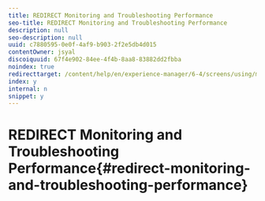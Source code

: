 ```yaml
---
title: REDIRECT Monitoring and Troubleshooting Performance
seo-title: REDIRECT Monitoring and Troubleshooting Performance
description: null
seo-description: null
uuid: c7880595-0e0f-4af9-b903-2f2e5db4d015
contentOwner: jsyal
discoiquuid: 67f4e902-84ee-4f4b-8aa8-83882dd2fbba
noindex: true
redirecttarget: /content/help/en/experience-manager/6-4/screens/using/monitoring-screens
index: y
internal: n
snippet: y
---
```


# REDIRECT Monitoring and Troubleshooting Performance{#redirect-monitoring-and-troubleshooting-performance}

